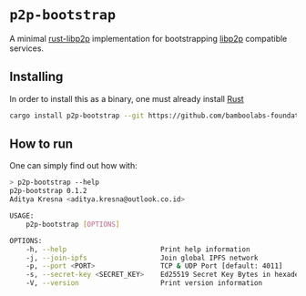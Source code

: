 # `p2p-bootstrap`

A minimal [rust-libp2p](https://github.com/libp2p/rust-libp2p) implementation for bootstrapping [libp2p](https://libp2p.io/) compatible services.

## Installing

In order to install this as a binary, one must already install [Rust](https://www.rust-lang.org/tools/install)

```bash
cargo install p2p-bootstrap --git https://github.com/bamboolabs-foundation/p2p-bootstrap
```

## How to run

One can simply find out how with:

```bash
> p2p-bootstrap --help
p2p-bootstrap 0.1.2
Aditya Kresna <aditya.kresna@outlook.co.id>

USAGE:
    p2p-bootstrap [OPTIONS]

OPTIONS:
    -h, --help                       Print help information
    -j, --join-ipfs                  Join global IPFS network
    -p, --port <PORT>                TCP & UDP Port [default: 4011]
    -s, --secret-key <SECRET_KEY>    Ed25519 Secret Key Bytes in hexadecimal [default: {RANDOM}]
    -V, --version                    Print version information
```
